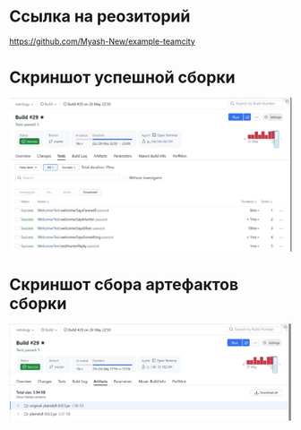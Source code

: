 # Ссылка на реозиторий
https://github.com/Myash-New/example-teamcity

# Скриншот успешной сборки
![1](https://github.com/Myash-New/example-teamcity/blob/master/Tests.jpg)

# Скриншот сбора артефактов сборки
![2](https://github.com/Myash-New/example-teamcity/blob/master/Artifacts.jpg)

